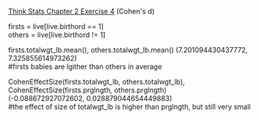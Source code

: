 [Think Stats Chapter 2 Exercise 4](http://greenteapress.com/thinkstats2/html/thinkstats2003.html#toc24) (Cohen's d)

firsts = live[live.birthord == 1]\
others = live[live.birthord != 1]

firsts.totalwgt_lb.mean(), others.totalwgt_lb.mean()
(7.201094430437772, 7.325855614973262)\
#firsts babies are lgither than others in average

CohenEffectSize(firsts.totalwgt_lb, others.totalwgt_lb), CohenEffectSize(firsts.prglngth, others.prglngth)\
(-0.088672927072602, 0.028879044654449883)\
#the effect of size of totalwgt_lb is higher than prglngth, but still very small
